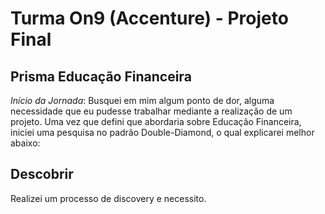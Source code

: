 # Turma On9 (Accenture) - Projeto Final

## Prisma Educação Financeira

_Início da Jornada_: Busquei em mim algum ponto de dor, alguma necessidade que eu pudesse trabalhar mediante a realização de um projeto. Uma vez que defini que abordaria sobre Educação Financeira, iniciei uma pesquisa no padrão Double-Diamond, o qual explicarei melhor abaixo: 

## Descobrir 

Realizei um processo de discovery e necessito. 


